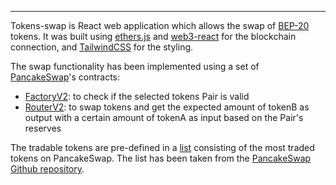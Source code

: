 
---

Tokens-swap is React web application which allows the swap of [BEP-20](https://github.com/bnb-chain/BEPs/blob/master/BEP20.md) tokens. It was built using [ethers.js](https://docs.ethers.io/v5/getting-started/) and [web3-react](https://github.com/NoahZinsmeister/web3-react) for the blockchain connection, and [TailwindCSS](https://tailwindcss.com/) for the styling.

The swap functionality has been implemented using a set of [PancakeSwap](https://pancakeswap.finance/)'s contracts:

- [FactoryV2](https://docs.pancakeswap.finance/code/smart-contracts/pancakeswap-exchange/factory-v2): to check if the selected tokens Pair is valid
- [RouterV2](https://docs.pancakeswap.finance/code/smart-contracts/pancakeswap-exchange/router-v2): to swap tokens and get the expected amount of tokenB as output with a certain amount of tokenA as input based on the Pair's reserves

The tradable tokens are pre-defined in a [list](/src/config/constants/pancakeSwapTokensList.json) consisting of the most traded tokens on PancakeSwap. The list has been taken from the [PancakeSwap Github repository](https://github.com/pancakeswap/pancake-frontend/tree/develop/src/config/constants/tokenLists).

